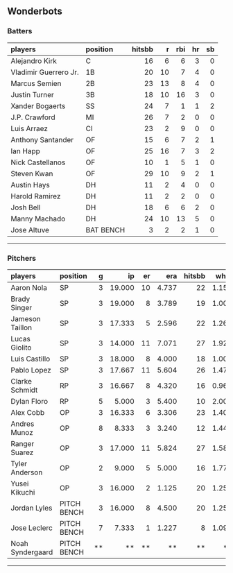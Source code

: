 ## Wonderbots

### Batters

 
|players               |position  | hitsbb|  r| rbi| hr| sb| 
|:---------------------|:---------|------:|--:|---:|--:|--:| 
|Alejandro Kirk        |C         |     16|  6|   6|  3|  0| 
|Vladimir Guerrero Jr. |1B        |     20| 10|   7|  4|  0| 
|Marcus Semien         |2B        |     23| 13|   8|  4|  0| 
|Justin Turner         |3B        |     18| 10|  16|  3|  0| 
|Xander Bogaerts       |SS        |     24|  7|   1|  1|  2| 
|J.P. Crawford         |MI        |     26|  7|   2|  0|  0| 
|Luis Arraez           |CI        |     23|  2|   9|  0|  0| 
|Anthony Santander     |OF        |     15|  6|   7|  2|  1| 
|Ian Happ              |OF        |     25| 16|   7|  3|  2| 
|Nick Castellanos      |OF        |     10|  1|   5|  1|  0| 
|Steven Kwan           |OF        |     29| 10|   9|  2|  1| 
|Austin Hays           |DH        |     11|  2|   4|  0|  0| 
|Harold Ramirez        |DH        |     11|  2|   2|  0|  0| 
|Josh Bell             |DH        |     18|  6|   6|  2|  0| 
|Manny Machado         |DH        |     24| 10|  13|  5|  0| 
|Jose Altuve           |BAT BENCH |      3|  2|   2|  1|  0| 


* * *

### Pitchers

 
|players          |position    |  g|     ip| er|   era| hitsbb|  whip| so|  w| sv| 
|:----------------|:-----------|--:|------:|--:|-----:|------:|-----:|--:|--:|--:| 
|Aaron Nola       |SP          |  3| 19.000| 10| 4.737|     22| 1.158| 19|  1|  0| 
|Brady Singer     |SP          |  3| 19.000|  8| 3.789|     19| 1.000| 23|  1|  0| 
|Jameson Taillon  |SP          |  3| 17.333|  5| 2.596|     22| 1.269| 14|  2|  0| 
|Lucas Giolito    |SP          |  3| 14.000| 11| 7.071|     27| 1.929| 19|  0|  0| 
|Luis Castillo    |SP          |  3| 18.000|  8| 4.000|     18| 1.000| 25|  0|  0| 
|Pablo Lopez      |SP          |  3| 17.667| 11| 5.604|     26| 1.472| 22|  0|  0| 
|Clarke Schmidt   |RP          |  3| 16.667|  8| 4.320|     16| 0.960| 12|  3|  0| 
|Dylan Floro      |RP          |  5|  5.000|  3| 5.400|     10| 2.000|  4|  0|  0| 
|Alex Cobb        |OP          |  3| 16.333|  6| 3.306|     23| 1.408| 14|  0|  0| 
|Andres Munoz     |OP          |  8|  8.333|  3| 3.240|     12| 1.440|  9|  0|  1| 
|Ranger Suarez    |OP          |  3| 17.000| 11| 5.824|     27| 1.588| 14|  0|  0| 
|Tyler Anderson   |OP          |  2|  9.000|  5| 5.000|     16| 1.778| 10|  1|  0| 
|Yusei Kikuchi    |OP          |  3| 16.000|  2| 1.125|     20| 1.250| 20|  1|  0| 
|Jordan Lyles     |PITCH BENCH |  3| 16.000|  8| 4.500|     20| 1.250| 11|  1|  0| 
|Jose Leclerc     |PITCH BENCH |  7|  7.333|  1| 1.227|      8| 1.091|  9|  0|  0| 
|Noah Syndergaard |PITCH BENCH | **|     **| **|    **|     **|    **| **| **| **| 


* * *


